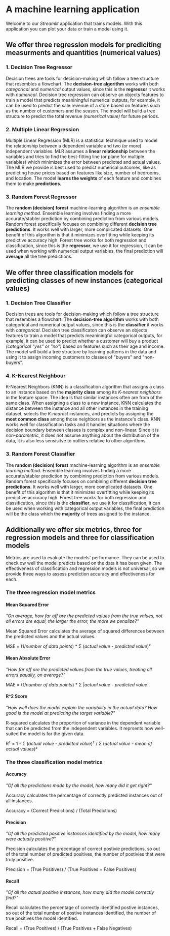 # A machine learning application

Welcome to our *Streamlit* application that trains models.
With this application you can plot your data or train a model using it.

## We offer three **regression** models for prediciting measurments and quantities (numerical values)

### 1. Decision Tree Regressor
Decision trees are tools for decision-making which follow a tree structure that resembles a flowchart. The **decision-tree algorithm** works with both *categorical* and *numerical* output values, since this is the **regressor** it works with *numerical*. Decision tree regression can observe an objects features to train a model that predicts meaniningful numerical outputs, for example, it can be used to predict the sale revenue of a store based on features such as the number of customers and the season. The model will build a tree structure to predict the total revenue *(numerical value)* for future periods.

### 2. Multiple Linear Regression
Multiple Linear Regression (MLR) is a statistical technique used to model the relationship between a dependent variable and two (or more) independent variables. MLR assumes a **linear relationship** between the variables and tries to find the best-fitting line (or plane for multiple variables) which minimizes the error between predicted and actual values. The MLR we provide is best used to predict numerical outcomes, like as predicting house prices based on features like size, number of bedrooms, and location. The model **learns the weights** of each feature and combines them to make **predictions**.

### 3. Random Forest Regressor
The **random (decision) forest** machine-learning algorithm is an *ensemble learning method*. Ensemble learning involves finding a more accurate/stabler prediction by combining prediction from various models. Random forest specifically focuses on combining different **decision tree predictions**. It works well with larger, more complicated datasets. One benefit of this algorithm is that it minimizes overfitting while keeping its predictive accuracy high. Forest tree works for both regression and classification, since this is the **regressor**, we use it for regression, it can be used when working with numerical output variables, the final prediction will **average** all the tree predictions.



## We offer three **classification** models for predicting classes of new instances (categorical values)

### 1. Decision Tree Classifier
Decision trees are tools for decision-making which follow a tree structure that resembles a flowchart. The **decision-tree algorithm** works with both categorical and numerical output values, since this is the **classifier** it works with *categorical*. Decision tree classificaton can observe an objects features to train a model that predicts meaniningful categorical outputs, for example, it can be used to predict whether a customer will buy a product *(categorical "yes" or "no")* based on features such as their age and income. The model will build a tree structure by learning patterns in the data and using it to assign incoming customers to classes of "buyers" and "non-buyers".

### 4. K-Nearest Neighbour
K-Nearest Neighbors (KNN) is a classification algorithm that assigns a class to an instance based on the **majority class** among its *K-nearest neighbors* in the feature space. The idea is that similar instances often are from of the same class. When assigning a class to a new instance, KNN calculates the distance between the instance and all other instances in the training dataset, selects the *K-nearest* instances, and predicts by assigning the **most common class** among those neighbors as the instance's class. KNN works well for classification tasks and it handles situations where the decision boundary between classes is complex and non-linear. Since it is *non-parametric*, it does not assume anything about the distribution of the data, it is also less sensisitve to outliers relative to other algorithms.

### 3. Random Forest Classifier
The **random (decision) forest** machine-learning algorithm is an *ensemble learning method*. Ensemble learning involves finding a more accurate/stabler prediction by combining prediction from various models. Random forest specifically focuses on combining different **decision tree predictions**. It works well with larger, more complicated datasets. One benefit of this algorithm is that it minimizes overfitting while keeping its predictive accuracy high. Forest tree works for both regression and classification, since this is the **classifier**, we use it for classification, it can be used when working with categorical output variables, the final prediction will be the class which the **majority** of trees assigned to the instance.

## Additionally we offer six metrics, three for regression models and three for classification models
Metrics are used to evaluate the models' performance. They can be used to check ow well the model predicts based on the data it has been given. The effectiveness of classification and regression models is not universal, so we provide three ways to assess prediction accuracy and effectiveness for each.

### The three regression model metrics
#### Mean Squared Error
*"On average, how far off are the predicted values from the true values, not all errors are equal, the larger the error, the more we penalize?"*

Mean Squared Error calculates the average of squared differences between the predicted values and the actual values.

MSE = (1/*number of data points*) * Σ (*actual value* - *predicted value*)²

#### Mean Absolute Error
*"How far off are the predicted values from the true values, treating all errors equally, on average?"*

MAE = (1/*number of data points*) * Σ |*actual value* - *predicted value*|

#### R^2 Score
*"How well does the model explain the variability in the actual data? How good is the model at predicting the target variable?"*

R-squared calculates the proportion of variance in the dependent variable that can be predicted from the independent variables. It reprsents how well-suited the model is for the given data.

R² = 1 - Σ (*actual value* - *predicted value*)² / Σ (*actual value* - *mean of actual values*)²

### The three classification model metrics
#### Accuracy
*"Of all the predictions made by the model, how many did it get right?"*

Accuracy calculates the percentage of correctly predicted instances out of all instances. 

Accuracy = (Correct Predictions) / (Total Predictions)

#### Precision
*"Of all the predicted positive instances identified by the model, how many were actually positive?"*

Precision calculates the precentage of correct postivie predictions, so out of the total number of predicted positives, the number of postivies that were truly positive.

Precision = (True Positives) / (True Positives + False Positives)

#### Recall
*"Of all the actual positive instances, how many did the model correctly find?"*

Recall calculates the percentage of correctly identified postive instances, so out of the total number of postive instances identified, the number of true positives the model identified.

Recall = (True Positives) / (True Positives + False Negatives)
